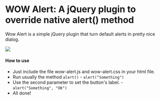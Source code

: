 <h1>WOW Alert: A jQuery plugin to override native alert() method</h1>
<p>Wow Alert is a simple jQuery plugin that turn default alerts in pretty nice dialog.</p>

<img src="http://f.cl.ly/items/1F2a0i1v0Y3n100P2s15/wow-alert.png">

<h4>How to use</h4>
<ul>
<li>Just include the file wow-alert.js and wow-alert.css in your html file.</li>
<li>Run usually the method <code>alert()</code> - <code>alert("Something")</code></li>
<li>Use the second parameter to set the button's label. - <code>alert("Something", "OK")</code></li>
<li>All done!</li>
</ul>








